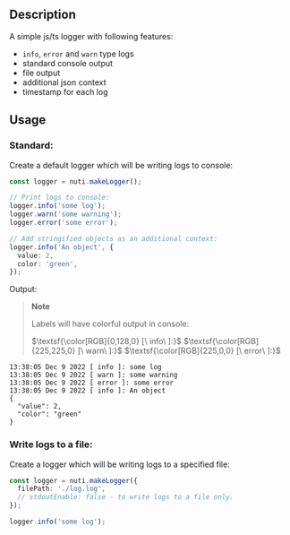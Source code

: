 ## Description

A simple js/ts logger with following features:

- `info`, `error` and `warn` type logs
- standard console output
- file output
- additional json context
- timestamp for each log

## Usage

### Standard:

Create a default logger which will be writing logs to console:

```ts
const logger = nuti.makeLogger();

// Print logs to console:
logger.info('some log');
logger.warn('some warning');
logger.error('some error');

// Add stringified objects as an additional context:
logger.info('An object', {
  value: 2,
  color: 'green',
});
```

Output:

> **Note**
>
> Labels will have colorful output in console:
>
> $\textsf{\color[RGB]{0,128,0} [\ info\ ]:}$ 
> $\textsf{\color[RGB]{225,225,0} [\ warn\ ]:}$ 
> $\textsf{\color[RGB]{225,0,0} [\ error\ ]:}$

```log
13:38:05 Dec 9 2022 [ info ]: some log
13:38:05 Dec 9 2022 [ warn ]: some warning
13:38:05 Dec 9 2022 [ error ]: some error
13:38:05 Dec 9 2022 [ info ]: An object
{
  "value": 2,
  "color": "green"
}
```

### Write logs to a file:

Create a logger which will be writing logs to a specified file:

```ts
const logger = nuti.makeLogger({
  filePath: './log.log',
  // stdoutEnable: false - to write logs to a file only.
});

logger.info('some log');
```

